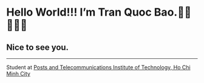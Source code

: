 # Hello World!!! I’m Tran Quoc Bao.👋🏾👩🏾‍💻
## Nice to see you. 
***
Student at [Posts and Telecommunications Institute of Technology, Ho Chi Minh City](https://hcm.ptit.edu.vn/)
<!--
**ciscopilux/ciscopilux** is a ✨ _special_ ✨ repository because its `README.md` (this file) appears on your GitHub profile.

Here are some ideas to get you started:

- 🔭 I’m currently working on ...
- 🌱 I’m currently learning ...
- 👯 I’m looking to collaborate on ...
- 🤔 I’m looking for help with ...
- 💬 Ask me about ...
- 📫 How to reach me: ...
- 😄 Pronouns: ...
- ⚡ Fun fact: ...
-->
